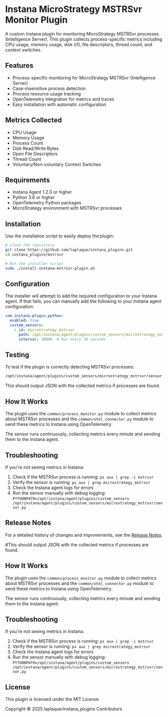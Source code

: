 # Instana MicroStrategy MSTRSvr Monitor Plugin

A custom Instana plugin for monitoring MicroStrategy MSTRSvr processes (Intelligence Server). This plugin collects process-specific metrics including CPU usage, memory usage, disk I/O, file descriptors, thread count, and context switches.

## Features

- Process-specific monitoring for MicroStrategy MSTRSvr (Intelligence Server)
- Case-insensitive process detection
- Process resource usage tracking
- OpenTelemetry integration for metrics and traces
- Easy installation with automatic configuration

## Metrics Collected

- CPU Usage
- Memory Usage
- Process Count
- Disk Read/Write Bytes
- Open File Descriptors
- Thread Count
- Voluntary/Non-voluntary Context Switches

## Requirements

- Instana Agent 1.2.0 or higher
- Python 3.6 or higher
- OpenTelemetry Python packages
- MicroStrategy environment with MSTRSvr processes

## Installation

Use the installation script to easily deploy the plugin:

```bash
# Clone the repository
git clone https://github.com/laplaque/instana_plugins.git
cd instana_plugins/mstrsvr

# Run the installer script
sudo ./install-instana-mstrsvr-plugin.sh
```

## Configuration

The installer will attempt to add the required configuration to your Instana agent. If that fails, you can manually add the following to your Instana agent configuration:

```yaml
com.instana.plugin.python:
  enabled: true
  custom_sensors:
    - id: microstrategy_mstrsvr
      path: /opt/instana/agent/plugins/custom_sensors/microstrategy_mstrsvr/sensor.py
      interval: 30000  # Run every 30 seconds
```

## Testing

To test if the plugin is correctly detecting MSTRSvr processes:

```bash
/opt/instana/agent/plugins/custom_sensors/microstrategy_mstrsvr/sensor.py
```

This should output JSON with the collected metrics if processes are found.

## How It Works

The plugin uses the `common/process_monitor.py` module to collect metrics about MSTRSvr processes and the `common/otel_connector.py` module to send these metrics to Instana using OpenTelemetry.

The sensor runs continuously, collecting metrics every minute and sending them to the Instana agent.

## Troubleshooting

If you're not seeing metrics in Instana:

1. Check if the MSTRSvr process is running: `ps aux | grep -i mstrsvr`
2. Verify the sensor is running: `ps aux | grep microstrategy_mstrsvr`
3. Check the Instana agent logs for errors
4. Run the sensor manually with debug logging: `PYTHONPATH=/opt/instana/agent/plugins/custom_sensors /opt/instana/agent/plugins/custom_sensors/microstrategy_mstrsvr/sensor.py`

## Release Notes

For a detailed history of changes and improvements, see the [Release Notes](../RELEASE_NOTES.md).

#This should output JSON with the collected metrics if processes are found.

## How It Works

The plugin uses the `common/process_monitor.py` module to collect metrics about MSTRSvr processes and the `common/otel_connector.py` module to send these metrics to Instana using OpenTelemetry.

The sensor runs continuously, collecting metrics every minute and sending them to the Instana agent.

## Troubleshooting

If you're not seeing metrics in Instana:

1. Check if the MSTRSvr process is running: `ps aux | grep -i mstrsvr`
2. Verify the sensor is running: `ps aux | grep microstrategy_mstrsvr`
3. Check the Instana agent logs for errors
4. Run the sensor manually with debug logging: `PYTHONPATH=/opt/instana/agent/plugins/custom_sensors /opt/instana/agent/plugins/custom_sensors/microstrategy_mstrsvr/sensor.py`

## License

This plugin is licensed under the MIT License.

Copyright © 2025 laplaque/instana_plugins Contributors

